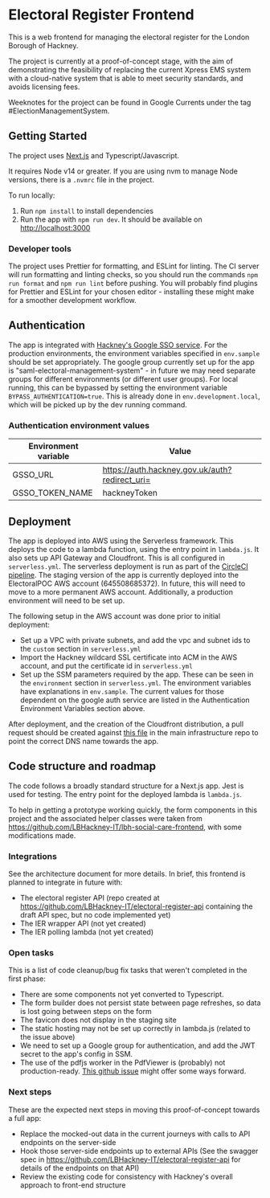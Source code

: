 # Electoral Register Frontend

This is a web frontend for managing the electoral register for the London Borough of Hackney.

The project is currently at a proof-of-concept stage, with the aim of demonstrating the feasibility of replacing the current Xpress EMS system with a cloud-native system that is able to meet security standards, and avoids licensing fees.

Weeknotes for the project can be found in Google Currents under the tag #ElectionManagementSystem.

## Getting Started

The project uses [Next.js](https://nextjs.org) and Typescript/Javascript.

It requires Node v14 or greater. If you are using nvm to manage Node versions, there is a `.nvmrc` file in the project.

To run locally:

1. Run `npm install` to install dependencies
1. Run the app with `npm run dev`. It should be available on [http://localhost:3000](http://localhost:3000)

### Developer tools

The project uses Prettier for formatting, and ESLint for linting. The CI server will run formatting and linting checks, so you should run the commands `npm run format` and `npm run lint` before pushing. You will probably find plugins for Prettier and ESLint for your chosen editor - installing these might make for a smoother development workflow.

## Authentication

The app is integrated with [Hackney's Google SSO service](https://github.com/LBHackney-IT/LBH-Google-auth).
For the production environments, the environment variables specified in `env.sample` should be set appropriately.
The google group currently set up for the app is "saml-electoral-management-system" - in future we may need separate groups for different environments (or different user groups).
For local running, this can be bypassed by setting the environment variable `BYPASS_AUTHENTICATION=true`. This is already done
in `env.development.local`, which will be picked up by the dev running command.

### Authentication environment values

| Environment variable | Value                                          |
| -------------------- | ---------------------------------------------- |
| GSSO_URL             | https://auth.hackney.gov.uk/auth?redirect_uri= |
| GSSO_TOKEN_NAME      | hackneyToken                                   |

## Deployment

The app is deployed into AWS using the Serverless framework. This deploys the code to a lambda function, using the entry point in `lambda.js`. It also sets up API Gateway and Cloudfront. This is all configured in `serverless.yml`. The serverless deployment is run as part of the [CircleCI pipeline](https://app.circleci.com/pipelines/github/LBHackney-IT/lbh-electoral-register-frontend). The staging version of the app is currently deployed into the ElectoralPOC AWS account (645508685372). In future, this will need to move to a more permanent AWS account. Additionally, a production environment will need to be set up.

The following setup in the AWS account was done prior to initial deployment:

- Set up a VPC with private subnets, and add the vpc and subnet ids to the `custom` section in `serverless.yml`
- Import the Hackney wildcard SSL certificate into ACM in the AWS account, and put the certificate id in `serverless.yml`
- Set up the SSM parameters required by the app. These can be seen in the `environment` section in `serverless.yml`. The environment variables have explanations in `env.sample`. The current values for those dependent on the google auth service are listed in the Authentication Environment Variables section above.

After deployment, and the creation of the Cloudfront distribution, a pull request should be created against [this file](https://github.com/LBHackney-IT/infrastructure/blob/master/platform/public-dns/terraform/zones/uk-gov-hackney/22-cname-records.tf) in the main infrastructure repo to point the correct DNS name towards the app.

## Code structure and roadmap

The code follows a broadly standard structure for a Next.js app. Jest is used for testing. The entry point for the deployed lambda is `lambda.js`.

To help in getting a prototype working quickly, the form components in this project and the associated helper classes were taken from https://github.com/LBHackney-IT/lbh-social-care-frontend, with some modifications made.

### Integrations

See the architecture document for more details. In brief, this frontend is planned to integrate in future with:

- The electoral register API (repo created at https://github.com/LBHackney-IT/electoral-register-api containing the draft API spec, but no code implemented yet)
- The IER wrapper API (not yet created)
- The IER polling lambda (not yet created)

### Open tasks

This is a list of code cleanup/bug fix tasks that weren't completed in the first phase:

- There are some components not yet converted to Typescript.
- The form builder does not persist state between page refreshes, so data is lost going between steps on the form
- The favicon does not display in the staging site
- The static hosting may not be set up correctly in lambda.js (related to the issue above)
- We need to set up a Google group for authentication, and add the JWT secret to the app's config in SSM.
- The use of the pdfjs worker in the PdfViewer is (probably) not production-ready. [This github issue](https://github.com/wojtekmaj/react-pdf/issues/136) might offer some ways forward.

### Next steps

These are the expected next steps in moving this proof-of-concept towards a full app:

- Replace the mocked-out data in the current journeys with calls to API endpoints on the server-side
- Hook those server-side endpoints up to external APIs (See the swagger spec in https://github.com/LBHackney-IT/electoral-register-api for details of the endpoints on that API)
- Review the existing code for consistency with Hackney's overall approach to front-end structure
